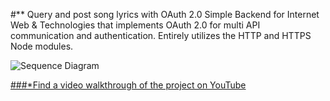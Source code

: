#** Query and post song lyrics with OAuth 2.0
Simple Backend for Internet Web &amp; Technologies that implements OAuth 2.0 for multi API communication and authentication. Entirely utilizes the HTTP and HTTPS Node modules.

![Sequence Diagram](https://i.ibb.co/5LYN2h8/sequencediagram.png)

[###*Find a video walkthrough of the project on YouTube](https://youtu.be/W5jRcA1kydk)
